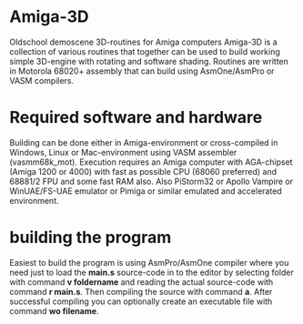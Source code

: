 # Amiga-3D
Oldschool demoscene 3D-routines for Amiga computers
Amiga-3D is a collection of various routines that together can be used to build working simple 3D-engine with rotating and software shading.
Routines are written in Motorola 68020+ assembly that can build using AsmOne/AsmPro or VASM compilers.

# Required software and hardware
Building can be done either in Amiga-environment or cross-compiled in Windows, Linux or Mac-environment using VASM assembler (vasmm68k_mot).
Execution requires an Amiga computer with AGA-chipset (Amiga 1200 or 4000) with fast as possible CPU (68060 preferred) and 68881/2 FPU and some fast RAM also. Also PiStorm32 or Apollo Vampire or WinUAE/FS-UAE emulator or Pimiga or similar emulated and accelerated environment.

# building the program
Easiest to build the program is using AsmPro/AsmOne compiler where you need just to load the **main.s** source-code in to the editor by selecting folder with command **v foldername** and reading the actual source-code with command **r main.s**. Then compiling the source with command **a**. After successful compiling you can optionally create an executable file with command **wo filename**. 
